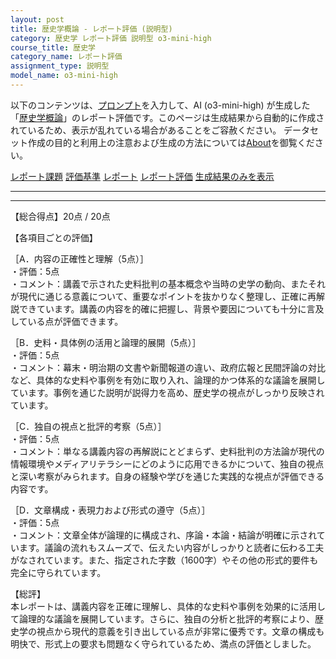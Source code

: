 ```yaml
---
layout: post
title: 歴史学概論 - レポート評価 (説明型)
category: 歴史学 レポート評価 説明型 o3-mini-high
course_title: 歴史学
category_name: レポート評価
assignment_type: 説明型
model_name: o3-mini-high
---
```


以下のコンテンツは、[プロンプト](https://github.com/takedatoshiyuki/synthetic_assignments/tree/main/generated/歴史学/o3-mini-high/prompt_レポート評価-説明型.md)を入力して、AI (o3-mini-high) が生成した「[歴史学概論](/contents/歴史学/)」のレポート評価です。このページは生成結果から自動的に作成されているため、表示が乱れている場合があることをご容赦ください。
データセット作成の目的と利用上の注意および生成の方法については[About](/About)を御覧ください。

[レポート課題](../レポート課題-説明型)
[評価基準](../評価基準-説明型)
[レポート](../レポート-説明型)
[レポート評価](../レポート評価-説明型)
[生成結果のみを表示](https://github.com/takedatoshiyuki/synthetic_assignments/tree/main/generated/歴史学/o3-mini-high/レポート評価-説明型.md)
  

***
***
  
【総合得点】20点 / 20点

【各項目ごとの評価】

［A．内容の正確性と理解（5点）］  
・評価：5点  
・コメント：講義で示された史料批判の基本概念や当時の史学の動向、またそれが現代に通じる意義について、重要なポイントを抜かりなく整理し、正確に再解説できています。講義の内容を的確に把握し、背景や要因についても十分に言及している点が評価できます。

［B．史料・具体例の活用と論理的展開（5点）］  
・評価：5点  
・コメント：幕末・明治期の文書や新聞報道の違い、政府広報と民間評論の対比など、具体的な史料や事例を有効に取り入れ、論理的かつ体系的な議論を展開しています。事例を通じた説明が説得力を高め、歴史学の視点がしっかり反映されています。

［C．独自の視点と批評的考察（5点）］  
・評価：5点  
・コメント：単なる講義内容の再解説にとどまらず、史料批判の方法論が現代の情報環境やメディアリテラシーにどのように応用できるかについて、独自の視点と深い考察がみられます。自身の経験や学びを通じた実践的な視点が評価できる内容です。

［D．文章構成・表現力および形式の遵守（5点）］  
・評価：5点  
・コメント：文章全体が論理的に構成され、序論・本論・結論が明確に示されています。議論の流れもスムーズで、伝えたい内容がしっかりと読者に伝わる工夫がなされています。また、指定された字数（1600字）やその他の形式的要件も完全に守られています。

【総評】  
本レポートは、講義内容を正確に理解し、具体的な史料や事例を効果的に活用して論理的な議論を展開しています。さらに、独自の分析と批評的考察により、歴史学の視点から現代的意義を引き出している点が非常に優秀です。文章の構成も明快で、形式上の要求も問題なく守られているため、満点の評価としました。
